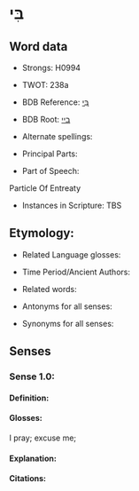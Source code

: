 # בִּי

<!-- Status: S2="NeedsEdits" -->
<!-- Lexica used for edits:   -->

## Word data

* Strongs: H0994

* TWOT: 238a

* BDB Reference: [בִּי](rc://en/bdb/dict/b.bn.ab)

* BDB Root: [ביי](rc://en/bdb/dict/b.bn.aa)

* Alternate spellings:

* Principal Parts:

* Part of Speech:

Particle Of Entreaty

* Instances in Scripture: TBS

## Etymology:

* Related Language glosses:

* Time Period/Ancient Authors:

* Related words:

* Antonyms for all senses:

* Synonyms for all senses:

## Senses

### Sense 1.0:

#### Definition:

#### Glosses:

I pray; excuse me; 

#### Explanation:

#### Citations:



